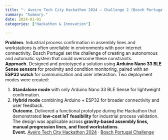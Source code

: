 ```yaml
---
title: "💡 Aveiro Tech City Hackathon 2024 — Challenge 2 (Bosch Portugal)"
summary: "Summary."
date: 2024-01-01
categories: ["Hackathon & Innovation"]

---
```


**Problem.** Industrial process confirmation in assembly lines and workstations is often unreliable in environments with poor internet connectivity. Bosch Portugal set the challenge of creating an autonomous and automatic system that could overcome these constraints.  
**Approach.** Designed and prototyped a solution using **Arduino Nano 33 BLE Sense sensors** for proximity and condition monitoring, paired with an **ESP32 watch** for communication and user interaction. Two deployment modes were created:  

  1. **Standalone mode** with only Arduino Nano 33 BLE Sense for lightweight confirmation.
  2. **Hybrid mode** combining Arduino + ESP32 for broader connectivity and user feedback.  
**Outcome.** Delivered a functional prototype during the Hackathon that demonstrated **low-cost IoT feasibility** for industrial process validation. The design was applicable across **gravity-based assembly lines, manual progression lines, and fixed workstations**.  
**Event.** [Aveiro Tech City Hackathon 2024](https://www.fct.unl.pt/noticias/agenda/2024/09/aveiro-tech-city-hackathon-2024) · [Bosch Portugal Challenge](https://www.it.pt/Events/Event/5652)
